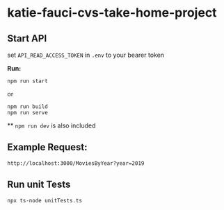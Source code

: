 # katie-fauci-cvs-take-home-project

## Start API

set `API_READ_ACCESS_TOKEN` in `.env` to your bearer token

**Run:**
```
npm run start
```

or 

```
npm run build
npm run serve
```

** `npm run dev` is also included

## Example Request: 
`http://localhost:3000/MoviesByYear?year=2019` 


## Run unit Tests
`npx ts-node unitTests.ts`
